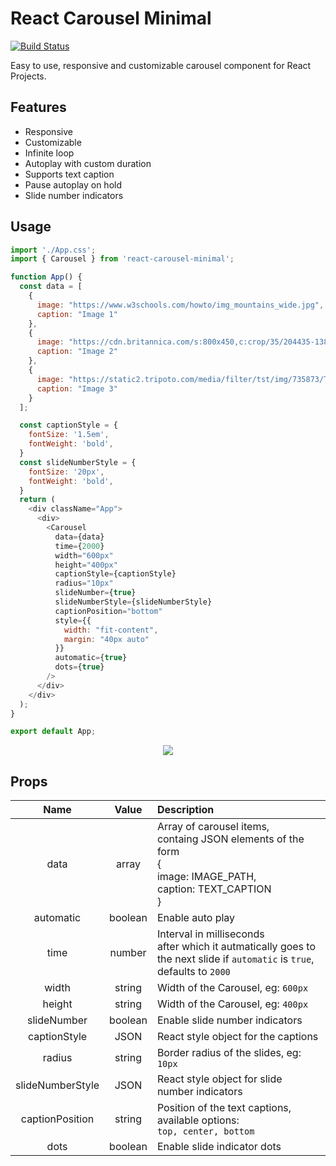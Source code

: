 # React Carousel Minimal
[![Build Status](https://travis-ci.com/sahilsaha7773/react-carousel-minimal.svg?branch=master)](https://travis-ci.com/sahilsaha7773/react-carousel-minimal)

Easy to use, responsive and customizable carousel component for React Projects.

## Features
  - Responsive
  - Customizable
  - Infinite loop
  - Autoplay with custom duration
  - Supports text caption
  - Pause autoplay on hold
  - Slide number indicators

## Usage

```js
import './App.css';
import { Carousel } from 'react-carousel-minimal';

function App() {
  const data = [
    {
      image: "https://www.w3schools.com/howto/img_mountains_wide.jpg",
      caption: "Image 1"
    },
    {
      image: "https://cdn.britannica.com/s:800x450,c:crop/35/204435-138-2F2B745A/Time-lapse-hyper-lapse-Isle-Skye-Scotland.jpg",
      caption: "Image 2"
    },
    {
      image: "https://static2.tripoto.com/media/filter/tst/img/735873/TripDocument/1537686560_1537686557954.jpg",
      caption: "Image 3"
    }
  ];

  const captionStyle = {
    fontSize: '1.5em',
    fontWeight: 'bold',
  }
  const slideNumberStyle = {
    fontSize: '20px',
    fontWeight: 'bold',
  }
  return (
    <div className="App">
      <div>
        <Carousel
          data={data}
          time={2000}
          width="600px"
          height="400px"
          captionStyle={captionStyle}
          radius="10px"
          slideNumber={true}
          slideNumberStyle={slideNumberStyle}
          captionPosition="bottom"
          style={{
            width: "fit-content",
            margin: "40px auto"
          }}
          automatic={true}
          dots={true}
        />
      </div>
    </div>
  );
}

export default App;

```
<div align="center">
  <img src="https://user-images.githubusercontent.com/35343652/128496593-b58f2fbf-d0c9-4dfe-b821-6c45810a46d0.png"/>
</div>



## Props

|     Name       |           Value            |    Description |
|:--------------:|:--------------------------:|:---------------|
|   data         |           array            | Array of carousel items, <br/> containg JSON elements of the form <br/>{<br/>  image: IMAGE_PATH,<br/> caption: TEXT_CAPTION<br/> }|
|   automatic    |           boolean          | Enable auto play |
|   time         |           number           | Interval in milliseconds <br/> after which it autmatically goes to <br/> the next slide if `automatic` is `true`,<br/> defaults to `2000`|
| width          |           string           | Width of the Carousel, eg: `600px` |
| height          |           string           | Width of the Carousel, eg: `400px` |
| slideNumber    |       boolean              | Enable slide number indicators    |
| captionStyle   |       JSON                  | React style object for the captions |
| radius         |      string                | Border radius of the slides, eg: `10px` |
| slideNumberStyle |    JSON                 | React style object for slide number indicators |
| captionPosition |     string               | Position of the text captions, available options:<br/> `top, center, bottom`|
| dots            | boolean                  | Enable slide indicator dots |
